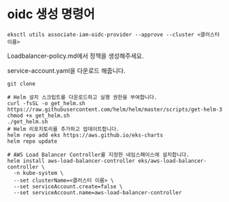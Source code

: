 # oidc 생성 명령어
```
eksctl utils associate-iam-oidc-provider --approve --cluster <클러스터 이름>
```

Loadbalancer-policy.md에서 정책을 생성해주세요.

service-account.yaml을 다운로드 해줍니다.
```
git clone 
```

```
# Helm 설치 스크립트를 다운로드하고 실행 권한을 부여합니다.
curl -fsSL -o get_helm.sh https://raw.githubusercontent.com/helm/helm/master/scripts/get-helm-3
chmod +x get_helm.sh
./get_helm.sh
# Helm 리포지토리를 추가하고 업데이트합니다.
helm repo add eks https://aws.github.io/eks-charts
helm repo update
```


```
# AWS Load Balancer Controller를 지정한 네임스페이스에 설치합니다.
helm install aws-load-balancer-controller eks/aws-load-balancer-controller \
  -n kube-system \
  --set clusterName=<클러스터 이름> \
  --set serviceAccount.create=false \
  --set serviceAccount.name=aws-load-balancer-controller
```
